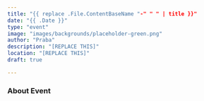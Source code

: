 ```yaml
---
title: "{{ replace .File.ContentBaseName "-" " " | title }}"
date: "{{ .Date }}"
type: "event"
image: "images/backgrounds/placeholder-green.png"
author: "Praba"
description: "[REPLACE THIS]"
location: "[REPLACE THIS]"
draft: true

---
```


### About Event
